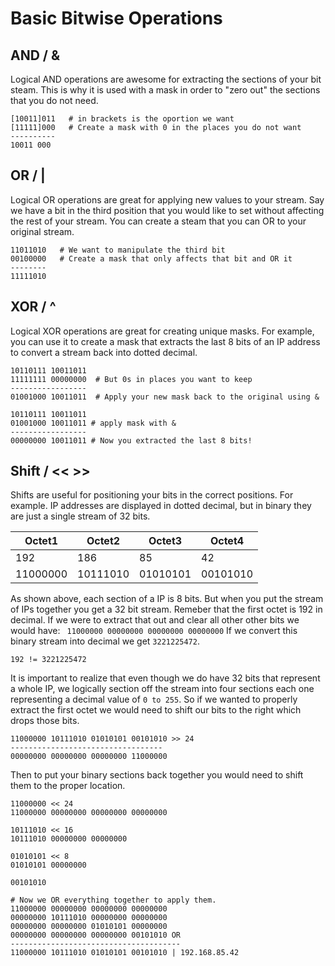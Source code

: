 # Basic Bitwise Operations
## AND / & 
Logical AND operations are awesome for extracting the sections of your bit steam. This is why it is used with a mask in order to "zero out" the sections that you do not need.
```
[10011]011   # in brackets is the oportion we want
[11111]000   # Create a mask with 0 in the places you do not want
----------
10011 000   
```

## OR / |
Logical OR operations are great for applying new values to your stream. Say we have a bit in the third position that you would like to set without affecting the rest of your stream. You can create a steam that you can OR to your original stream.
```
11011010   # We want to manipulate the third bit
00100000   # Create a mask that only affects that bit and OR it
--------
11111010
```
## XOR / ^
Logical XOR operations are great for creating unique masks. For example, you can use it to create a mask that extracts the last 8 bits of an IP address to convert a stream back into dotted decimal.
```
10110111 10011011
11111111 00000000  # But 0s in places you want to keep
-----------------
01001000 10011011  # Apply your new mask back to the original using &

10110111 10011011
01001000 10011011 # apply mask with &
-----------------
00000000 10011011 # Now you extracted the last 8 bits!
```
## Shift / << >>
Shifts are useful for positioning your bits in the correct positions. For example. IP addresses are displayed in dotted decimal, but in binary they are just a single stream of 32 bits.

| Octet1 | Octet2 | Octet3 | Octet4 |
| ------ | ------ | ------ | ------ |
| 192    | 186    | 85     | 42     |
| 11000000 | 10111010 | 01010101 | 00101010 |

As shown above, each section of a IP is 8 bits. But when you put the stream of IPs together you get a 32 bit stream. Remeber that the first octet is 192 in decimal. If we were to extract that out and clear all other other bits we would have:
` 11000000 00000000 00000000 00000000` If we convert this binary stream into decimal we get `3221225472`.   

`192 != 3221225472`

It is important to realize that even though we do have 32 bits that represent a whole IP, we logically section off the stream into four sections each one representing a decimal value of `0 to 255`. So if we wanted to properly extract the first octet we would need to shift our bits to the right which drops those bits.
```
11000000 10111010 01010101 00101010 >> 24
----------------------------------
00000000 00000000 00000000 11000000 
```
Then to put your binary sections back together you would need to shift them to the proper location.
```
11000000 << 24
11000000 00000000 00000000 00000000

10111010 << 16
10111010 00000000 00000000

01010101 << 8
01010101 00000000

00101010

# Now we OR everything together to apply them.
11000000 00000000 00000000 00000000
00000000 10111010 00000000 00000000
00000000 00000000 01010101 00000000
00000000 00000000 00000000 00101010 OR
--------------------------------------
11000000 10111010 01010101 00101010 | 192.168.85.42
```




